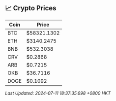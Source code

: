 ## 📈 Crypto Prices

| Coin | Price |
| ---- | ----- |
| BTC | $58321.1302 |
| ETH | $3140.2475 |
| BNB | $532.3038 |
| CRV | $0.2868 |
| ARB | $0.7215 |
| OKB | $36.7116 |
| DOGE | $0.1092 |

_Last Updated: 2024-07-11 18:37:35.698 +0800 HKT_